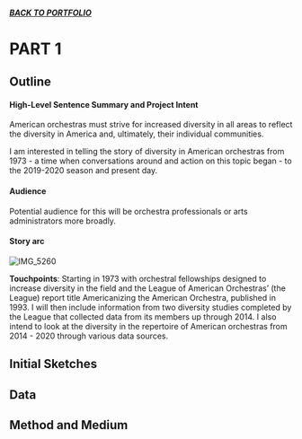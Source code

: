 ##### [**BACK TO PORTFOLIO**](/portfoliopage_main.md)


# PART 1

## Outline
#### High-Level Sentence Summary and Project Intent

American orchestras must strive for increased diversity in all areas to reflect the diversity in America and, ultimately, their individual communities.

I am interested in telling the story of diversity in American orchestras from 1973 - a time when conversations around and action on this topic began - to the 2019-2020 season and present day.

#### Audience
Potential audience for this will be orchestra professionals or arts administrators more broadly. 

#### Story arc
![IMG_5260](https://user-images.githubusercontent.com/78331869/109432594-e57d7280-79d9-11eb-9880-54f2f0eef74c.jpg)

**Touchpoints**:
Starting in 1973 with orchestral fellowships designed to increase diversity in the field and the League of American Orchestras’ (the League) report title Americanizing the American Orchestra, published in 1993. I will then include information from two diversity studies completed by the League that collected data from its members up through 2014. I also intend to look at the diversity in the repertoire of American orchestras from 2014 - 2020 through various data sources. 








## Initial Sketches

## Data

## Method and Medium
